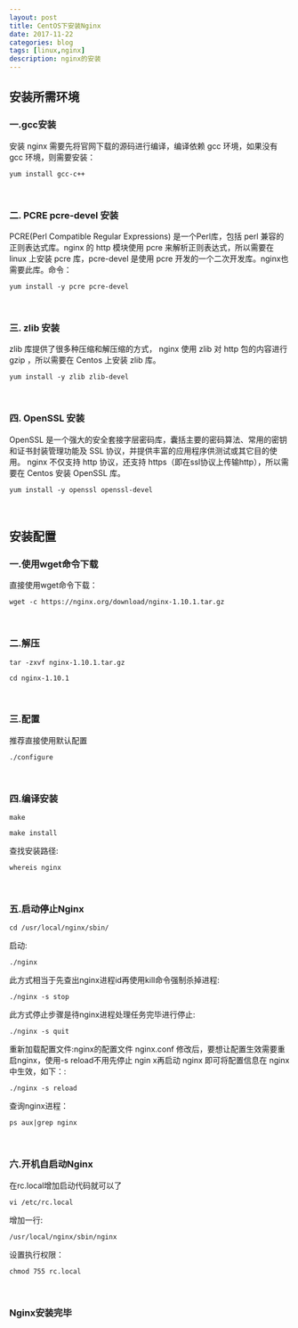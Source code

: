 ```yaml
---
layout: post
title: CentOS下安装Nginx
date: 2017-11-22
categories: blog
tags: [linux,nginx]
description: nginx的安装
---
```

<h2 id="toc_0">安装所需环境</h2>

<h3 id="toc_1">一.gcc安装</h3>
<p>安装 nginx 需要先将官网下载的源码进行编译，编译依赖 gcc 环境，如果没有 gcc 环境，则需要安装：</p>
<pre><code class="language-none">yum install gcc-c++</code></pre>
<br />

<h3 id="toc_1">二. PCRE pcre-devel 安装</h3>
<p>PCRE(Perl Compatible Regular Expressions) 是一个Perl库，包括 perl 兼容的正则表达式库。nginx 的 http 模块使用 pcre 来解析正则表达式，所以需要在 linux 上安装 pcre 库，pcre-devel 是使用 pcre 开发的一个二次开发库。nginx也需要此库。命令：</p>
<pre><code class="language-none">yum install -y pcre pcre-devel</code></pre>
<br />


<h3 id="toc_1">三. zlib 安装</h3>
<p>zlib 库提供了很多种压缩和解压缩的方式， nginx 使用 zlib 对 http 包的内容进行 gzip ，所以需要在 Centos 上安装 zlib 库。</p>
<pre><code class="language-none">yum install -y zlib zlib-devel</code></pre>
<br />

<h3 id="toc_1">四. OpenSSL 安装</h3>
<p>OpenSSL 是一个强大的安全套接字层密码库，囊括主要的密码算法、常用的密钥和证书封装管理功能及 SSL 协议，并提供丰富的应用程序供测试或其它目的使用。
nginx 不仅支持 http 协议，还支持 https（即在ssl协议上传输http），所以需要在 Centos 安装 OpenSSL 库。</p>
<p></p>
<pre><code class="language-none">yum install -y openssl openssl-devel</code></pre>
<br />

<h2 id="toc_0">安装配置</h2>

<h3 id="toc_1">一.使用wget命令下载</h3>
<p>直接使用wget命令下载：</p>
<pre><code class="language-none">wget -c https://nginx.org/download/nginx-1.10.1.tar.gz</code></pre>
<br />

<h3 id="toc_1">二.解压</h3>
<pre><code class="language-none">tar -zxvf nginx-1.10.1.tar.gz</code></pre>
<pre><code class="language-none">cd nginx-1.10.1</code></pre>
<br />

<h3 id="toc_1">三.配置</h3>
<p>推荐直接使用默认配置</p>
<pre><code class="language-none">./configure</code></pre>
<br />

<h3 id="toc_1">四.编译安装</h3>
<pre><code class="language-none">make</code></pre>
<pre><code class="language-none">make install</code></pre>
<p>查找安装路径:</p>
<pre><code class="language-none">whereis nginx</code></pre>
<br />

<h3 id="toc_1">五.启动停止Nginx</h3>
<pre><code class="language-none">cd /usr/local/nginx/sbin/</code></pre>
<p>启动:</p>
<pre><code class="language-none">./nginx</code></pre>
<p>此方式相当于先查出nginx进程id再使用kill命令强制杀掉进程:</p>
<pre><code class="language-none">./nginx -s stop</code></pre>
<p>此方式停止步骤是待nginx进程处理任务完毕进行停止:</p>
<pre><code class="language-none">./nginx -s quit</code></pre>
<p>重新加载配置文件:nginx的配置文件 nginx.conf 修改后，要想让配置生效需要重启nginx，使用-s reload不用先停止 ngin x再启动 nginx 即可将配置信息在 nginx 中生效，如下：:</p>
<pre><code class="language-none">./nginx -s reload</code></pre>
<p>查询nginx进程：</p>
<pre><code class="language-none">ps aux|grep nginx</code></pre>
<br />

<h3 id="toc_1">六.开机自启动Nginx</h3>
<p>在rc.local增加启动代码就可以了</p>
<pre><code class="language-none">vi /etc/rc.local</code></pre>
<p>增加一行:</p>
<pre><code class="language-none">/usr/local/nginx/sbin/nginx</code></pre>
<p>设置执行权限：</p>
<pre><code class="language-none">chmod 755 rc.local</code></pre>
<br />

<h3 id="toc_1">Nginx安装完毕</h3>















